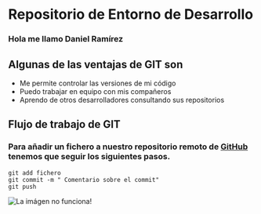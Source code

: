# **Repositorio de Entorno de Desarrollo**
### Hola me llamo Daniel Ramírez
##  **Algunas de las ventajas de GIT son**
* Me permite controlar las versiones de mi código
* Puedo trabajar en equipo con mis compañeros
* Aprendo de otros desarrolladores consultando sus repositorios
## **Flujo de trabajo de GIT**
### Para añadir un fichero a nuestro repositorio remoto de [GitHub](https://pages.github.com/) tenemos que seguir los siguientes pasos. 

```
git add fichero
git commit -m " Comentario sobre el commit"
git push

```

![La imágen no funciona ][def]!

[def]: https://cdn.prod.website-files.com/5f5a53e153805db840dae2db/64e79ca5aff2fb7295bfddf9_github-que-es.jpg